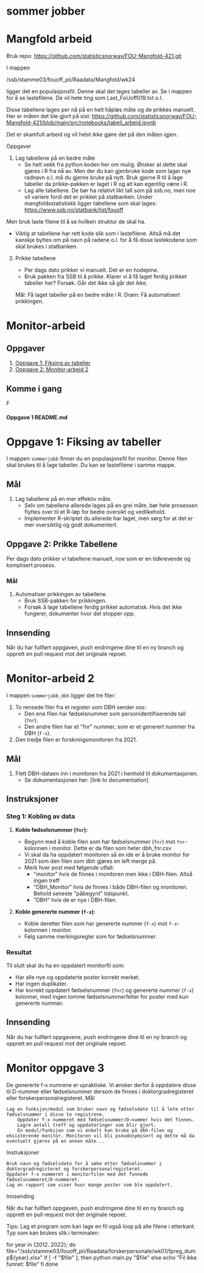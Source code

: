 # sommer jobber

# Mangfold arbeid
Bruk repo:
https://github.com/statisticsnorway/FOU-Mangfold-421.git

I mappen

   /ssb/stamme03/fouoff_pii/Raadata/Mangfold/wk24 

ligger det en populasjonsfil. Denne skal det lages tabeller av. Se i mappen for å se lastefilene. De vil hete ting som Last_FoUoff019.txt o.l.

Disse tabellene lages per nå på en helt håpløs måte og de prikkes manuelt.
Her er måten det ble gjort på sist:
https://github.com/statisticsnorway/FOU-Mangfold-421/blob/main/src/notebooks/tabell_arbeid.ipynb

Det er skamfult arbeid og vil helst ikke gjøre det på den måten igjen.


Oppgaver
1. Lag tabellene på en bedre måte
   - Se helt vekk fra python koden her om mulig. Ønsker at dette skal gjøres i R fra nå av. Men der du kan gjenbruke kode som lager nye radnavn o.l. må du gjerne bruke på nytt.
Bruk gjerne R til å lage tabeller da prikke-pakken er laget i R og alt kan egentlig være i R. 
   - Lag alle tabellene. De bør ha relativt likt tall som på ssb.no, men noe vil variere fordi det er prikket på statbanken.
Under mangfoldsstatistiskk ligger tabellene som skal lages:
https://www.ssb.no/statbank/list/fouoff

Men bruk laste filene til å se hvilken struktur de skal ha.
     
   - Viktig at tabellene har rett kode slik som i lastefilene. Altså må det kanskje byttes om på navn på radene o.l. for å få disse lastekodene som skal brukes i statbanken.
2. Prikke tabellene
   - Per dags dato prikker vi manuelt. Det er en hodepine.
   - Bruk pakken fra SSB til å prikke. Klarer vi å få laget ferdig prikket tabeller her? Forsøk. Går det ikke så går det ikke.
  
   Mål: Få laget tabeller på en bedre måte i R.
   Drøm: Få automatisert prikkingen.



# Monitor-arbeid

## Oppgaver

1. [Oppgave 1: Fiksing av tabeller](./oppgaver/oppgave1.md)
2. [Oppgave 2: Monitor-arbeid 2](./oppgaver/oppgave2.md)

## Komme i gang

F
#### Oppgave 1 README.md


# Oppgave 1: Fiksing av tabeller

I mappen `sommerjobb` finner du en populasjonsfil for monitor. Denne filen skal brukes til å lage tabeller. Du kan se lastefilene i samme mappe.

## Mål

1. Lag tabellene på en mer effektiv måte.
   - Selv om tabellene allerede lages på en grei måte, bør hele prosessen flyttes over til et R-løp for bedre oversikt og vedlikehold.
   - Implementer R-skriptet du allerede har laget, men sørg for at det er mer oversiktlig og godt dokumentert.

## Oppgave 2: Prikke Tabellene

Per dags dato prikker vi tabellene manuelt, noe som er en tidkrevende og komplisert prosess.

### Mål

1. Automatiser prikkingen av tabellene.
   - Bruk SSB-pakken for prikkingen.
   - Forsøk å lage tabellene ferdig prikket automatisk. Hvis det ikke fungerer, dokumenter hvor det stopper opp.

## Innsending

Når du har fullført oppgaven, push endringene dine til en ny branch og opprett en pull request mot det originale repoet.

# Monitor-arbeid 2

I mappen `sommerjobb_dbh` ligger det tre filer:

1. To rensede filer fra et register som DBH sender oss:
   - Den ene filen har fødselsnummer som personidentifiserende tall (`fnr`).
   - Den andre filen har et "fnr" nummer, som er et generert nummer fra DBH (`f-x`).
2. Den tredje filen er forskningsmonitoren fra 2021.

## Mål

1. Flett DBH-dataen inn i monitoren fra 2021 i henhold til dokumentasjonen.
   - Se dokumentasjonen her: [link to documentation]

## Instruksjoner

### Steg 1: Kobling av data

1. **Koble fødselsnummer (`fnr`):**
   - Begynn med å koble filen som har fødselsnummer (`fnr`) mot `fnr`-kolonnen i monitor. Dette er da filen som heter dbh_fnr.csv
   - Vi skal da ha oppdatert monitoren så en ide er å bruke monitor for 2021 som den filen som dbh gjøres en left merge på.
   - Merk hver post med følgende utfall:
     - "monitor" hvis de finnes i monitoren men ikke i DBH-filen. Altså ingen treff
     - "DBH_Monitor" hvis de finnes i både DBH-filen og monitoren. Behold seneste "påbegynt" tidspunkt.
     - "DBH" hvis de er nye i DBH-filen.

2. **Koble genererte nummer (`f-x`):**
   - Koble deretter filen som har genererte nummer (`f-x`) mot `f-x`-kolonnen i monitor.
   - Følg samme merkingsregler som for fødselsnummer.

### Resultat

Til slutt skal du ha en oppdatert monitorfil som:
   - Har alle nye og oppdaterte poster korrekt merket.
   - Har ingen duplikater.
   - Har korrekt oppdatert fødselsnummer (`fnr`) og genererte nummer (`f-x`) kolonner, med ingen tomme fødselsnummerfelter for poster med kun genererte nummer.

## Innsending

Når du har fullført oppgavene, push endringene dine til en ny branch og opprett en pull request mot det originale repoet.

# Monitor oppgave 3
De genererte f-x numrene er upraktiske. Vi ønsker derfor å oppdatere disse til D-nummer eller fødselsnummer dersom de finnes i doktorgradregisteret eller forskerpersonalregisteret.
Mål

    Lag en funksjon/modul som bruker navn og fødselsdato til å lete etter fødselsnummer i disse to registrene.
        Oppdater f-x nummeret med fødselsnummer/D-nummer hvis det finnes.
        Lagre antall treff og oppdateringer som blir gjort.
        En modul/funksjon som vi enkelt kan bruke på dbh-filen og eksisterende monitor. Monitoren vil bli pseudonymisert og dette må da eventuelt gjøres på en annen måte... 

Instruksjoner

    Bruk navn og fødselsdato for å søke etter fødselsnummer i doktorgradregisteret og forskerpersonalregisteret.
    Oppdater f-x nummeret i monitorfilen med det funnede fødselsnummeret/D-nummeret.
    Lag en rapport som viser hvor mange poster som ble oppdatert.

Innsending

Når du har fullført oppgaven, push endringene dine til en ny branch og opprett en pull request mot det originale repoet.




Tips: Lag et program som kan lage en fil også loop på alle filene i etterkant. 
Typ som kan brukes slik i terminalen:

for year in {2012..2022}; do
  file="/ssb/stamme03/fouoff_pii/Raadata/forskerpersonale/wk01/fpreg_dump${year}.xlsx"
  if [ -f "$file" ]; then
    python main.py "$file"
  else
    echo "Fil ikke funnet: $file"
  fi
done
